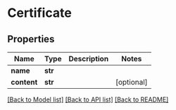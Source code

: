 # Certificate

## Properties
Name | Type | Description | Notes
------------ | ------------- | ------------- | -------------
**name** | **str** |  | 
**content** | **str** |  | [optional] 

[[Back to Model list]](../README.md#documentation-for-models) [[Back to API list]](../README.md#documentation-for-api-endpoints) [[Back to README]](../README.md)

